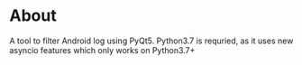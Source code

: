 # About

A tool to filter Android log using PyQt5.
Python3.7 is requried, as it uses new asyncio features which only works on Python3.7+
